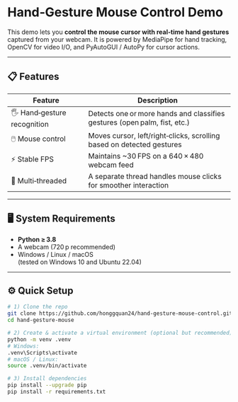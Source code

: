 # Hand‑Gesture Mouse Control Demo

This demo lets you **control the mouse cursor with real‑time hand gestures** captured from your webcam. It is powered by MediaPipe for hand tracking, OpenCV for video I/O, and PyAutoGUI / AutoPy for cursor actions.

---

## 📋 Features

| Feature | Description |
|---------|-------------|
| 🖐️ Hand‑gesture recognition | Detects one or more hands and classifies gestures (open palm, fist, etc.) |
| 🖱️ Mouse control | Moves cursor, left/right‑clicks, scrolling based on detected gestures |
| ⚡ Stable FPS | Maintains ~30 FPS on a 640 × 480 webcam feed |
| 🧵 Multi‑threaded | A separate thread handles mouse clicks for smoother interaction |

---

## 🖥️ System Requirements

* **Python ≥ 3.8**
* A webcam (720 p recommended)
* Windows / Linux / macOS  
  (tested on Windows 10 and Ubuntu 22.04)

---

## ⚙️ Quick Setup

```bash
# 1) Clone the repo
git clone https://github.com/honggquan24/hand-gesture-mouse-control.git
cd hand‑gesture‑mouse

# 2) Create & activate a virtual environment (optional but recommended)
python -m venv .venv
# Windows:
.venv\Scripts\activate
# macOS / Linux:
source .venv/bin/activate

# 3) Install dependencies
pip install --upgrade pip
pip install -r requirements.txt
